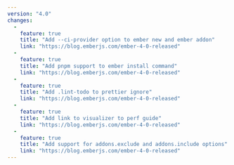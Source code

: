 ```yaml
---
version: "4.0"
changes:
  -
    feature: true
    title: "Add --ci-provider option to ember new and ember addon"
    link: "https://blog.emberjs.com/ember-4-0-released" 
  -
    feature: true
    title: "Add pnpm support to ember install command"
    link: "https://blog.emberjs.com/ember-4-0-released" 
  -
    feature: true
    title: "Add .lint-todo to prettier ignore"
    link: "https://blog.emberjs.com/ember-4-0-released" 
  -
    feature: true
    title: "Add link to visualizer to perf guide"
    link: "https://blog.emberjs.com/ember-4-0-released" 
  -
    feature: true
    title: "Add support for addons.exclude and addons.include options"
    link: "https://blog.emberjs.com/ember-4-0-released" 
---
```

